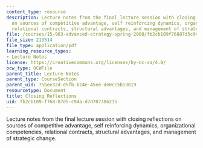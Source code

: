 ```yaml
---
content_type: resource
description: Lecture notes from the final lecture session with closing reflections
  on sources of competitive advantage, self reinforcing dynamics, organizational competencies,
  relational contracts, structural advantages, and management of strategic change.
file: /courses/15-963-advanced-strategy-spring-2008/fb2cb109f76887d5c94ad7d707386215_lec24.pdf
file_size: 213514
file_type: application/pdf
learning_resource_types:
- Lecture Notes
license: https://creativecommons.org/licenses/by-nc-sa/4.0/
ocw_type: OCWFile
parent_title: Lecture Notes
parent_type: CourseSection
parent_uid: 75bee32d-d5fb-b24e-45ee-de0cc5b13819
resourcetype: Document
title: Closing Reflections
uid: fb2cb109-f768-87d5-c94a-d7d707386215
---
```

Lecture notes from the final lecture session with closing reflections on sources of competitive advantage, self reinforcing dynamics, organizational competencies, relational contracts, structural advantages, and management of strategic change.